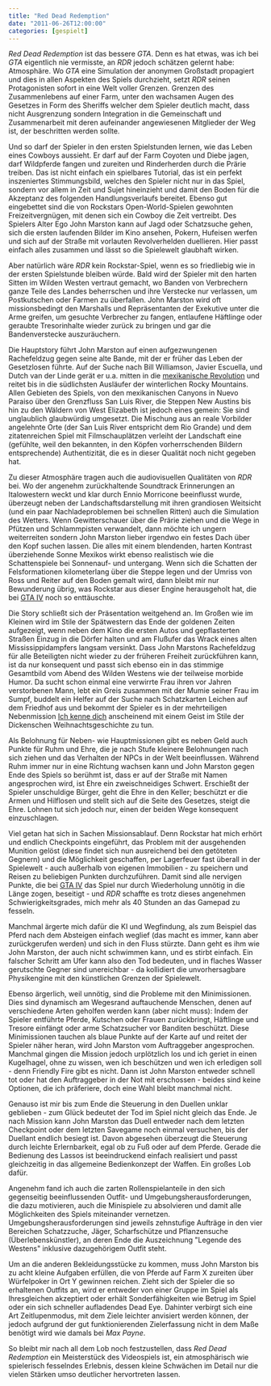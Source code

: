 ```yaml
---
title: "Red Dead Redemption"
date: "2011-06-26T12:00:00"
categories: [gespielt]
---
```


*Red Dead Redemption* ist das bessere *GTA*. Denn es hat etwas, was ich bei *GTA* eigentlich nie vermisste, an *RDR* jedoch schätzen gelernt habe: Atmosphäre. Wo *GTA* eine Simulation der anonymen Großstadt propagiert und dies in allen Aspekten des Spiels durchzieht, setzt *RDR* seinen Protagonisten sofort in eine Welt voller Grenzen. Grenzen des Zusammenlebens auf einer Farm, unter den wachsamen Augen des Gesetzes in Form des Sheriffs welcher dem Spieler deutlich macht, dass nicht Ausgrenzung sondern Integration in die Gemeinschaft und Zusammenarbeit mit deren aufeinander angewiesenen Mitglieder der Weg ist, der beschritten werden sollte.

Und so darf der Spieler in den ersten Spielstunden lernen, wie das Leben eines Cowboys aussieht. Er darf auf der Farm Coyoten und Diebe jagen, darf Wildpferde fangen und zureiten und Rinderherden durch die Prärie treiben. Das ist nicht einfach ein spielbares Tutorial, das ist ein perfekt inszeniertes Stimmungsbild, welches den Spieler nicht nur in das Spiel, sondern vor allem in Zeit und Sujet hineinzieht und damit den Boden für die Akzeptanz des folgenden Handlungsverlaufs bereitet. Ebenso gut eingebettet sind die von Rockstars Open-World-Spielen gewohnten Freizeitvergnügen, mit denen sich ein Cowboy die Zeit vertreibt. Des Spielers Alter Ego John Marston kann auf Jagd oder Schatzsuche gehen, sich die ersten laufenden Bilder im Kino ansehen, Pokern, Hufeisen werfen und sich auf der Straße mit vorlauten Revolverhelden duellieren. Hier passt einfach alles zusammen und lässt so die Spielewelt glaubhaft wirken.

Aber natürlich wäre *RDR* kein Rockstar-Spiel, wenn es so friedliebig wie in der ersten Spielstunde bleiben würde. Bald wird der Spieler mit den harten Sitten im Wilden Westen vertraut gemacht, wo Banden von Verbrechern ganze Teile des Landes beherrschen und ihre Verstecke nur verlassen, um Postkutschen oder Farmen zu überfallen. John Marston wird oft missionsbedingt den Marshalls und Repräsentanten der Exekutive unter die Arme greifen, um gesuchte Verbrecher zu fangen, entlaufene Häftlinge oder geraubte Tresorinhalte wieder zurück zu bringen und gar die Bandenverstecke auszuräuchern.

Die Hauptstory führt John Marston auf einen aufgezwungenen Rachefeldzug gegen seine alte Bande, mit der er früher das Leben der Gesetzlosen führte. Auf der Suche nach Bill Williamson, Javier Escuella, und Dutch van der Linde gerät er u.a. mitten in die [mexikanische Revolution](http://de.wikipedia.org/wiki/Mexikanische_Revolution) und reitet bis in die südlichsten Ausläufer der winterlichen Rocky Mountains. Allen Gebieten des Spiels, von den mexikanischen Canyons in Nuevo Paraiso über den Grenzfluss San Luis River, die Steppen New Austins bis hin zu den Wäldern von West Elizabeth ist jedoch eines gemein: Sie sind unglaublich glaubwürdig umgesetzt. Die Mischung aus an reale Vorbilder angelehnte Orte (der San Luis River entspricht dem Rio Grande) und dem zitatenreichen Spiel mit Filmschauplätzen verleiht der Landschaft eine (gefühlte, weil den bekannten, in den Köpfen vorherrschenden Bildern entsprechende) Authentizität, die es in dieser Qualität noch nicht gegeben hat.

Zu dieser Atmosphäre tragen auch die audiovisuellen Qualitäten von *RDR* bei. Wo der angenehm zurückhaltende Soundtrack Erinnerungen an Italowestern weckt und klar durch Ennio Morricone beeinflusst wurde, überzeugt neben der Landschaftsdarstellung mit ihren grandiosen Weitsicht (und ein paar Nachladeproblemen bei schnellen Ritten) auch die Simulation des Wetters. Wenn Gewitterschauer über die Prärie ziehen und die Wege in Pfützen und Schlammpisten verwandelt, dann möchte ich ungern weiterreiten sondern John Marston lieber irgendwo ein festes Dach über den Kopf suchen lassen. Die alles mit einem blendenden, harten Kontrast überziehende Sonne Mexikos wirkt ebenso realistisch wie die Schattenspiele bei Sonnenauf- und untergang. Wenn sich die Schatten der Felsformationen kilometerlang über die Steppe legen und der Umriss von Ross und Reiter auf den Boden gemalt wird, dann bleibt mir nur Bewunderung übrig, was Rockstar aus dieser Engine herausgeholt hat, die bei [GTA IV](/blog/2008/10/25/der-soldner-vom-balkan/) noch so enttäuschte.

Die Story schließt sich der Präsentation weitgehend an. Im Großen wie im Kleinen wird im Stile der Spätwestern das Ende der goldenen Zeiten aufgezeigt, wenn neben dem Kino die ersten Autos und gepflasterten Straßen Einzug in die Dörfer halten und am Flußufer das Wrack eines alten Mississippidampfers langsam versinkt. Dass John Marstons Rachefeldzug für alle Beteiligten nicht wieder zu der früheren Freiheit zurückführen kann, ist da nur konsequent und passt sich ebenso ein in das stimmige Gesamtbild vom Abend des Wilden Westens wie der teilweise morbide Humor. Da sucht schon einmal eine verwirrte Frau ihren vor Jahren verstorbenen Mann, lebt ein Greis zusammen mit der Mumie seiner Frau im Sumpf, buddelt ein Helfer auf der Suche nach Schatzkarten Leichen auf dem Friedhof aus und bekommt der Spieler es in der mehrteiligen Nebenmission [Ich kenne dich](http://de.reddead.wikia.com/wiki/Ich_kenne_dich) anscheinend mit einem Geist im Stile der Dickenschen Weihnachtsgeschichte zu tun.

Als Belohnung für Neben- wie Hauptmissionen gibt es neben Geld auch Punkte für Ruhm und Ehre, die je nach Stufe kleinere Belohnungen nach sich ziehen und das Verhalten der NPCs in der Welt beeinflussen. Während Ruhm immer nur in eine Richtung wachsen kann und John Marston gegen Ende des Spiels so berühmt ist, dass er auf der Straße mit Namen angesprochen wird, ist Ehre ein zweischneidiges Schwert. Erschießt der Spieler unschuldige Bürger, geht die Ehre in den Keller; beschützt er die Armen und Hilflosen und stellt sich auf die Seite des Gesetzes, steigt die Ehre. Lohnen tut sich jedoch nur, einen der beiden Wege konsequent einzuschlagen.

Viel getan hat sich in Sachen Missionsablauf. Denn Rockstar hat mich erhört und endlich Checkpoints eingeführt, das Problem mit der ausgehenden Munition gelöst (diese findet sich nun ausreichend bei den getöteten Gegnern) und die Möglichkeit geschaffen, per Lagerfeuer fast überall in der Spielewelt - auch außerhalb von eigenen Immobilien - zu speichern und Reisen zu beliebigen Punkten durchzuführen. Damit sind alle nervigen Punkte, die bei [GTA IV](/blog/2010/09/19/episodes-from-liberty-city-the-lost-and-damned/) das Spiel nur durch Wiederholung unnötig in die Länge zogen, beseitigt - und *RDR* schaffte es trotz dieses angenehmen Schwierigkeitsgrades, mich mehr als 40 Stunden an das Gamepad zu fesseln.

Manchmal ärgerte mich dafür die KI und Wegfindung, als zum Beispiel das Pferd nach dem Absteigen einfach weglief (das macht es immer, kann aber zurückgerufen werden) und sich in den Fluss stürzte. Dann geht es ihm wie John Marston, der auch nicht schwimmen kann, und es stirbt einfach. Ein falscher Schritt am Ufer kann also den Tod bedeuten, und in flaches Wasser gerutschte Gegner sind unereichbar - da kollidiert die unvorhersagbare Physikengine mit den künstlichen Grenzen der Spielewelt.

Ebenso ärgerlich, weil unnötig, sind die Probleme mit den Minimissionen. Dies sind dynamisch am Wegesrand auftauchende Menschen, denen auf verschiedene Arten geholfen werden kann (aber nicht muss): Indem der Spieler entführte Pferde, Kutschen oder Frauen zurückbringt, Häftlinge und Tresore einfängt oder arme Schatzsucher vor Banditen beschützt. Diese Minimissionen tauchen als blaue Punkte auf der Karte auf und reitet der Spieler näher heran, wird John Marston vom Auftraggeber angesprochen. Manchmal gingen die Mission jedoch urplötzlich los und ich geriet in einen Kugelhagel, ohne zu wissen, wen ich beschützen und wen ich erledigen soll - denn Friendly Fire gibt es nicht. Dann ist John Marston entweder schnell tot oder hat den Auftraggeber in der Not mit erschossen - beides sind keine Optionen, die ich präferiere, doch eine Wahl bleibt manchmal nicht.

Genauso ist mir bis zum Ende die Steuerung in den Duellen unklar geblieben - zum Glück bedeutet der Tod im Spiel nicht gleich das Ende. Je nach Mission kann John Marston das Duell entweder nach dem letzten Checkpoint oder dem letzten Savegame noch einmal versuchen, bis der Duellant endlich besiegt ist. Davon abgesehen überzeugt die Steuerung durch leichte Erlernbarkeit, egal ob zu Fuß oder auf dem Pferde. Gerade die Bedienung des Lassos ist beeindruckend einfach realisiert und passt gleichzeitig in das allgemeine Bedienkonzept der Waffen. Ein großes Lob dafür.

Angenehm fand ich auch die zarten Rollenspielanteile in den sich gegenseitig beeinflussenden Outfit- und Umgebungsherausforderungen, die dazu motivieren, auch die Minispiele zu absolvieren und damit alle Möglichkeiten des Spiels miteinander vernetzen. Umgebungsherausforderungen sind jeweils zehnstufige Aufträge in den vier Bereichen Schatzzuche, Jäger, Scharfschütze und Pflanzensuche (Überlebenskünstler), an deren Ende die Auszeichnung "Legende des Westens" inklusive dazugehörigem Outfit steht.

Um an die anderen Bekleidungsstücke zu kommen, muss John Marston bis zu acht kleine Aufgaben erfüllen, die von Pferde auf Farm X zureiten über Würfelpoker in Ort Y gewinnen reichen. Zieht sich der Spieler die so erhaltenen Outfits an, wird er entweder von einer Gruppe im Spiel als Ihresgleichen akzeptiert oder erhält Sonderfähigkeiten wie Betrug im Spiel oder ein sich schneller aufladendes Dead Eye. Dahinter verbirgt sich eine Art Zeitlupenmodus, mit dem Ziele leichter anvisiert werden können, der jedoch aufgrund der gut funktionierenden Zielerfassung nicht in dem Maße benötigt wird wie damals bei *Max Payne*.

So bleibt mir nach all dem Lob noch festzustellen, dass *Red Dead Redemption* ein Meisterstück des Videospiels ist, ein atmosphärisch wie spielerisch fesselndes Erlebnis, dessen kleine Schwächen im Detail nur die vielen Stärken umso deutlicher hervortreten lassen.
